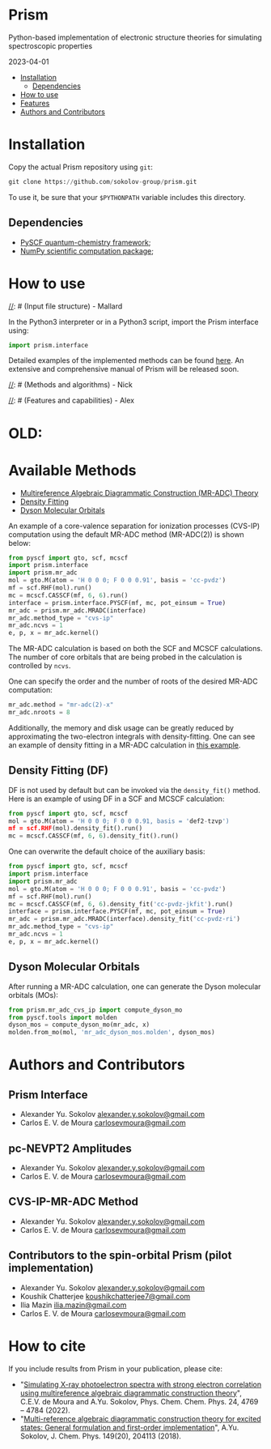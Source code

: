 # Prism
Python-based implementation of electronic structure theories for simulating spectroscopic properties

2023-04-01

- [Installation](#installation)
  - [Dependencies](#dependencies)
- [How to use](#how-to-use)
- [Features](#features)
- [Authors and Contributors](#authors-and-contributors)

# Installation
Copy the actual Prism repository using ```git```:

```python
git clone https://github.com/sokolov-group/prism.git
```

To use it, be sure that your ```$PYTHONPATH``` variable includes this directory.

## Dependencies
- [PySCF quantum-chemistry framework](https://github.com/pyscf/pyscf/);
- [NumPy scientific computation package](https://numpy.org/);

# How to use

[//]: # (Input file structure) - Mallard

In the Python3 interpreter or in a Python3 script, import the Prism interface using:

```python
import prism.interface
```

Detailed examples of the implemented methods can be found [here](examples/).
An extensive and comprehensive manual of Prism will be released soon.



[//]: # (Methods and algorithms) - Nick


[//]: # (Features and capabilities) - Alex






# OLD:

# Available Methods
[//]: # (Description of method types, levels of theory)

- [Multireference Algebraic Diagrammatic Construction (MR-ADC) Theory](#multireference-algebraic-diagrammatic-construction-mr-adc-theory)
- [Density Fitting](#density-fitting-df)
- [Dyson Molecular Orbitals](#dyson-molecular-orbitals)

An example of a core-valence separation for ionization processes (CVS-IP) computation using the default MR-ADC method (MR-ADC(2)) is shown below:

```python
from pyscf import gto, scf, mcscf
import prism.interface
import prism.mr_adc
mol = gto.M(atom = 'H 0 0 0; F 0 0 0.91', basis = 'cc-pvdz')
mf = scf.RHF(mol).run()
mc = mcscf.CASSCF(mf, 6, 6).run()
interface = prism.interface.PYSCF(mf, mc, pot_einsum = True)
mr_adc = prism.mr_adc.MRADC(interface)
mr_adc.method_type = "cvs-ip"
mr_adc.ncvs = 1
e, p, x = mr_adc.kernel()
```

The MR-ADC calculation is based on both the SCF and MCSCF calculations. The number of core orbitals that are being probed in the calculation is controlled by ```ncvs```.

One can specify the order and the number of roots of the desired MR-ADC computation:

```python
mr_adc.method = "mr-adc(2)-x"
mr_adc.nroots = 8
```

Additionally, the memory and disk usage can be greatly reduced by approximating the two-electron integrals with density-fitting. One can see an example of density fitting in a MR-ADC calculation in [this example](https://github.com/sokolov-group/prism/blob/main/examples/cvs_ip_mr_adc/05-density_fitting.py).

## Density Fitting (DF)
[//]: # (Description of integrals to be used)

DF is not used by default but can be invoked via the ```density_fit()``` method. Here is an example of using DF in a SCF and MCSCF calculation:

```python
from pyscf import gto, scf, mcscf
mol = gto.M(atom = 'H 0 0 0; F 0 0 0.91, basis = 'def2-tzvp')
mf = scf.RHF(mol).density_fit().run()
mc = mcscf.CASSCF(mf, 6, 6).density_fit().run()
```

One can overwrite the default choice of the auxiliary basis:

```python
from pyscf import gto, scf, mcscf
import prism.interface
import prism.mr_adc
mol = gto.M(atom = 'H 0 0 0; F 0 0 0.91', basis = 'cc-pvdz')
mf = scf.RHF(mol).run()
mc = mcscf.CASSCF(mf, 6, 6).density_fit('cc-pvdz-jkfit').run()
interface = prism.interface.PYSCF(mf, mc, pot_einsum = True)
mr_adc = prism.mr_adc.MRADC(interface).density_fit('cc-pvdz-ri')
mr_adc.method_type = "cvs-ip"
mr_adc.ncvs = 1
e, p, x = mr_adc.kernel()
```

## Dyson Molecular Orbitals
[//]: # (Capabilities / Features)

After running a MR-ADC calculation, one can generate the Dyson molecular orbitals (MOs):

```python
from prism.mr_adc_cvs_ip import compute_dyson_mo
from pyscf.tools import molden
dyson_mos = compute_dyson_mo(mr_adc, x)
molden.from_mo(mol, 'mr_adc_dyson_mos.molden', dyson_mos)
```

# Authors and Contributors
[//]: # (To be moved to AUTHORS file)
## Prism Interface
- Alexander Yu. Sokolov <alexander.y.sokolov@gmail.com>
- Carlos E. V. de Moura <carlosevmoura@gmail.com>

## pc-NEVPT2 Amplitudes
- Alexander Yu. Sokolov <alexander.y.sokolov@gmail.com>
- Carlos E. V. de Moura <carlosevmoura@gmail.com>

## CVS-IP-MR-ADC Method
- Alexander Yu. Sokolov <alexander.y.sokolov@gmail.com>
- Carlos E. V. de Moura <carlosevmoura@gmail.com>

## Contributors to the spin-orbital Prism (pilot implementation)
- Alexander Yu. Sokolov <alexander.y.sokolov@gmail.com>
- Koushik Chatterjee <koushikchatterjee7@gmail.com>
- Ilia Mazin <ilia.mazin@gmail.com>
- Carlos E. V. de Moura <carlosevmoura@gmail.com>

# How to cite
If you include results from Prism in your publication, please cite:
- "[Simulating X-ray photoelectron spectra with strong electron correlation using multireference algebraic diagrammatic construction theory](https://doi.org/10.1039/d1cp05476g)", C.E.V. de Moura and A.Yu. Sokolov, Phys. Chem. Chem. Phys. 24, 4769 – 4784 (2022).
- "[Multi-reference algebraic diagrammatic construction theory for excited states: General formulation and first-order implementation](https://doi.org/10.1063/1.5055380)", A.Yu. Sokolov, J. Chem. Phys. 149(20), 204113 (2018).

